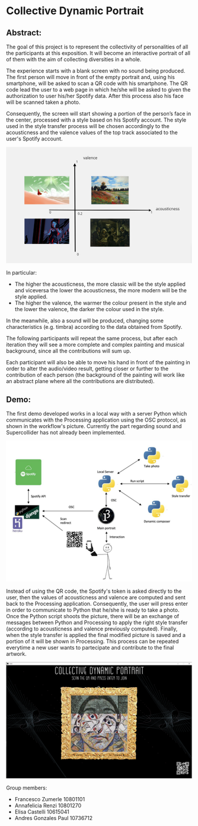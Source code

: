 # Collective Dynamic Portrait 

## Abstract:

The goal of this project is to represent the collectivity of personalities of all the participants at this exposition. It will become an interactive portrait of all of them with the aim of collecting diversities in a whole.

The experience starts with a blank screen with no sound being produced. 
The first person will move in front of the empty portrait  and, using his smartphone, will be asked to scan a QR code with his smartphone. The QR code lead the user to a web page in which he/she will be asked to given the authorization to user his/her Spotify data. After this process also his face will be scanned taken a photo. 

Consequently, the screen will start showing a portion of the person’s face in the center, processed with a style based on his Spotify account. 
The style used in the style transfer process will be chosen accordingly to the acousticness and the valence values of the top track associated to the user's Spotify account.

![Spotify to Style](readme_images/spotifyStyleAssociation.png)

In particular:
* The higher the acousticness, the more classic will be the style applied and viceversa the lower the acousticness, the more modern will be the style applied.
* The higher the valence, the warmer the colour present in the style and the lower the valence, the darker the colour used in the style.

In the meanwhile, also a sound will be produced, changing some characteristics (e.g. timbra) according to the data obtained from Spotify.

The following participants will repeat the same process, but after each iteration they will see a more complete and complex painting and musical background, since all the contributions will sum up.

Each participant will also be able to move his hand in front of the painting in order to alter the audio/video result, getting closer or further to the contribution of each person (the background of the painting will work like an abstract plane where all the contributions are distributed).

## Demo:

The first demo developed works in a local way with a server Python which communicates with the Processing application using the OSC protocol, as shown in the workflow's picture. Currently the part regarding sound and Supercollider has not already been implemented.

![Workflow](readme_images/workflow.jpg)

Instead of using the QR code, the Spotify's token is asked directly to the user, then the values of acousticness and valence are computed and sent back to the  Processing application. 
Consequently, the user will press enter in order to communicate to Python that he/she is ready to take a photo. Once the Python script shoots the picture, there will be an exchange of messages between Python and Processing to apply the right style transfer (according to acousticness and valence previously computed).
Finally, when the style transfer is applied the final modified picture is saved and a portion of it will be shown in Processing.
This process can be repeated everytime a new user wants to partecipate and contribute to the final artwork.

![Possible final result](readme_images/example.png)

Group members: 
* Francesco Zumerle 10801101
* Annafelicia Renzi 10801270
* Elisa Castelli 10615041
* Andres Gonzales Paul 10736712
